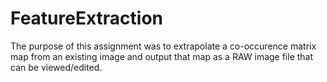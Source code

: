 # FeatureExtraction

The purpose of this assignment was to extrapolate a co-occurence matrix map from an existing image and output that map as a RAW image file that can be viewed/edited.
